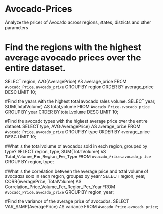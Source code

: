 # Avocado-Prices
Analyze the prices of Avocado across regions, states, districts and other parameters 
# Find the regions with the highest average avocado prices over the entire dataset.
SELECT
  region,
  AVG(AveragePrice) AS average_price
FROM `Avocado_Price.avocado_price` 
GROUP BY region 
ORDER BY average_price DESC 
LIMIT 10;

#Find the years with the highest total avocado sales volume.
SELECT
  year,
  SUM(TotalVolume) AS total_volume
FROM `Avocado_Price.avocado_price`
GROUP BY year
ORDER BY total_volume DESC
LIMIT 10;

#Find the avocado types with the highest average price over the entire dataset.
SELECT
  type,
  AVG(AveragePrice) AS average_price
FROM `Avocado_Price.avocado_price`
GROUP BY type
ORDER BY average_price DESC
LIMIT 10;

#What is the total volume of avocados sold in each region, grouped by type?
SELECT region, type, SUM(TotalVolume) AS Total_Volume_Per_Region_Per_Type
FROM `Avocado_Price.avocado_price`
GROUP BY region, type;

#What is the correlation between the average price and total volume of avocados sold in each region, grouped by year?
SELECT region, year, CORR(AveragePrice, TotalVolume) AS Correlation_Price_Volume_Per_Region_Per_Year
FROM `Avocado_Price.avocado_price`
GROUP BY region, year;

#Find the variance of the average price of avocados.
SELECT
  VAR_SAMP(AveragePrice) AS variance
FROM
  `Avocado_Price.avocado_price`;
